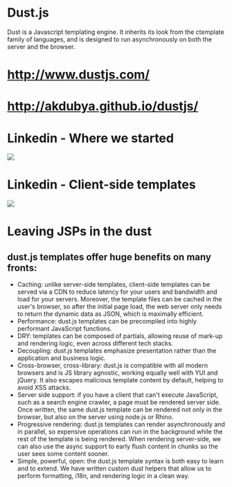 # Dust.js
Dust is a Javascript templating engine. It inherits its look from the ctemplate family of languages, and is designed to run asynchronously on both the server and the browser.

# http://www.dustjs.com/
# http://akdubya.github.io/dustjs/  


# Linkedin - Where we started
<img src="https://content.linkedin.com/content/dam/engineering/en-us/blog/migrated/pre-client.png">

# Linkedin - Client-side templates
<img src="https://content.linkedin.com/content/dam/engineering/en-us/blog/migrated/post-client.png">

# Leaving JSPs in the dust

## dust.js templates offer huge benefits on many fronts: 
- Caching: unlike server-side templates, client-side templates can be served via a CDN to reduce latency for your users and bandwidth and load for your servers. Moreover, the template files can be cached in the user's browser, so after the initial page load, the web server only needs to return the dynamic data as JSON, which is maximally efficient. 
- Performance: dust.js templates can be precompiled into highly performant JavaScript functions. 
- DRY: templates can be composed of partials, allowing reuse of mark-up and rendering logic, even across different tech stacks. 
- Decoupling: dust.js templates emphasize presentation rather than the application and business logic. 
- Cross-browser, cross-library: dust.js is compatible with all modern browsers and is JS library agnostic, working equally well with YUI and jQuery. It also escapes malicious template content by default, helping to avoid XSS attacks. 
- Server side support: if you have a client that can't execute JavaScript, such as a search engine crawler, a page must be rendered server side. Once written, the same dust.js template can be rendered not only in the browser, but also on the server using node.js or Rhino. 
- Progressive rendering: dust.js templates can render asynchronously and in parallel, so expensive operations can run in the background while the rest of the template is being rendered. When rendering server-side, we can also use the async support to early flush content in chunks so the user sees some content sooner. 
- Simple, powerful, open: the dust.js template syntax is both easy to learn and to extend. We have written custom dust helpers that allow us to perform formatting, i18n, and rendering logic in a clean way. 
